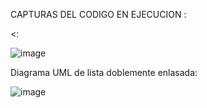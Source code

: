CAPTURAS DEL CODIGO EN EJECUCION :

<:

![image](https://github.com/JonathanREV2003/Lista_DobleMente_Enlasada/assets/99297546/3892639f-2231-4943-9d56-a1e1c33bc405)

Diagrama UML de lista doblemente enlasada:

![image](https://github.com/JonathanREV2003/Lista_DobleMente_Enlasada/assets/99297546/1e21e0e8-a918-4b75-b5ae-ff7593b54274)
